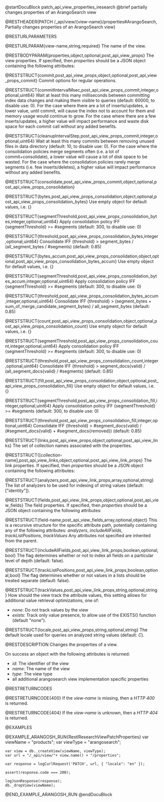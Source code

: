@startDocuBlock patch_api_view_properties_iresearch
@brief partially changes properties of an ArangoSearch view

@RESTHEADER{PATCH /_api/view/{view-name}/properties#ArangoSearch, Partially changes properties of an ArangoSearch view}

@RESTURLPARAMETERS

@RESTURLPARAM{view-name,string,required}
The name of the view.

@RESTBODYPARAM{properties,object,optional,post_api_view_props}
The view properties. If specified, then *properties* should be a JSON object
containing the following attributes:


@RESTSTRUCT{commit,post_api_view_props,object,optional,post_api_view_props_commit}
Commit options for regular operations.

@RESTSTRUCT{commitIntervalMsec,post_api_view_props_commit,integer,optional,uint64}
Wait at least this many milliseconds between committing index data changes and
making them visible to queries (default: 60000, to disable use: 0).
For the case where there are a lot of inserts/updates, a lower value, until
commit, will cause the index not to account for them and memory usage would
continue to grow.
For the case where there are a few inserts/updates, a higher value will impact
performance and waste disk space for each commit call without any added
benefits.

@RESTSTRUCT{cleanupIntervalStep,post_api_view_props_commit,integer,optional,uint64}
Wait at least this many commits between removing unused files in data
directory (default: 10, to disable use: 0).
For the case where the consolidation policies merge segments often (i.e. a lot
of commit+consolidate), a lower value will cause a lot of disk space to be
wasted.
For the case where the consolidation policies rarely merge segments (i.e. few
inserts/deletes), a higher value will impact performance without any added
benefits.


@RESTSTRUCT{consolidate,post_api_view_props_commit,object,optional,post_api_view_props_consolidation}


@RESTSTRUCT{bytes,post_api_view_props_consolidation,object,optional,post_api_view_props_consolidation_bytes}
Use empty object for default values, i.e. {}

@RESTSTRUCT{segmentThreshold,post_api_view_props_consolidation_bytes,integer,optional,uint64}
Apply consolidation policy IFF {segmentThreshold} >= #segments (default: 300, to disable use: 0)

@RESTSTRUCT{threshold,post_api_view_props_consolidation_bytes,integer,optional,uint64}
Consolidate IFF {threshold} > segment_bytes / (all_segment_bytes / #segments) (default: 0.85)


@RESTSTRUCT{bytes_accum,post_api_view_props_consolidation,object,optional,post_api_view_props_consolidation_bytes_accum}
Use empty object for default values, i.e. {}

@RESTSTRUCT{segmentThreshold,post_api_view_props_consolidation_bytes_accum,integer,optional,uint64}
Apply consolidation policy IFF {segmentThreshold} >= #segments (default: 300, to disable use: 0)

@RESTSTRUCT{threshold,post_api_view_props_consolidation_bytes_accum,integer,optional,uint64}
Consolidate IFF {threshold} > (segment_bytes + sum_of_merge_candidate_segment_bytes) / all_segment_bytes (default: 0.85)


@RESTSTRUCT{count,post_api_view_props_consolidation,object,optional,post_api_view_props_consolidation_count}
Use empty object for default values, i.e. {}

@RESTSTRUCT{segmentThreshold,post_api_view_props_consolidation_count,integer,optional,uint64}
Apply consolidation policy IFF {segmentThreshold} >= #segments (default: 300, to disable use: 0)

@RESTSTRUCT{threshold,post_api_view_props_consolidation_count,integer,optional,uint64}
Consolidate IFF {threshold} > segment_docs{valid} / (all_segment_docs{valid} / #segments) (default: 0.85)


@RESTSTRUCT{fill,post_api_view_props_consolidation,object,optional,post_api_view_props_consolidation_fill}
Use empty object for default values, i.e. {}

@RESTSTRUCT{segmentThreshold,post_api_view_props_consolidation_fill,integer,optional,uint64}
Apply consolidation policy IFF {segmentThreshold} >= #segments (default: 300, to disable use: 0)

@RESTSTRUCT{threshold,post_api_view_props_consolidation_fill,integer,optional,uint64}
Consolidate IFF {threshold} > #segment_docs{valid} / (#segment_docs{valid} + #segment_docs{removed}) (default: 0.85)


@RESTSTRUCT{links,post_api_view_props,object,optional,post_api_view_links}
The set of collection names associated with the properties.


@RESTSTRUCT{[collection-name],post_api_view_links,object,optional,post_api_view_link_props}
The link properties. If specified, then *properties* should be a JSON object
containing the following attributes:

@RESTSTRUCT{analyzers,post_api_view_link_props,array,optional,string}
The list of analyzers to be used for indexing of string values
(default: ["identity"]).


@RESTSTRUCT{fields,post_api_view_link_props,object,optional,post_api_view_fields}
The field properties. If specified, then *properties* should be a JSON object
containing the following attributes:

@RESTSTRUCT{field-name,post_api_view_fields,array,optional,object}
This is a recursive structure for the specific attribute path, potentially
containing any of the following attributes:
*analyzers*, *includeAllFields*, *trackListPositions*, *trackValues*
Any attributes not specified are inherited from the parent.


@RESTSTRUCT{includeAllFields,post_api_view_link_props,boolean,optional,bool}
The flag determines whether or not to index all fields on a particular level of
depth (default: false).

@RESTSTRUCT{trackListPositions,post_api_view_link_props,boolean,optional,bool}
The flag determines whether or not values in a lists should be treated separate
(default: false).

@RESTSTRUCT{trackValues,post_api_view_link_props,string,optional,string}
How should the view track the attribute values, this setting allows for
additional value retrieval optimizations, one of:
- *none*: Do not track values by the view
- *exists*: Track only value presence, to allow use of the EXISTS() function
(default "none").


@RESTSTRUCT{locale,post_api_view_props,string,optional,string}
The default locale used for queries on analyzed string values (default: *C*).


@RESTDESCRIPTION
Changes the properties of a view.

On success an object with the following attributes is returned:
- *id*: The identifier of the view
- *name*: The name of the view
- *type*: The view type
- all additional arangosearch view implementation specific properties

@RESTRETURNCODES

@RESTRETURNCODE{400}
If the *view-name* is missing, then a *HTTP 400* is returned.

@RESTRETURNCODE{404}
If the *view-name* is unknown, then a *HTTP 404* is returned.

@EXAMPLES

@EXAMPLE_ARANGOSH_RUN{RestIResearchViewPatchProperties}
    var viewName = "products";
    var viewType = "arangosearch";

    var view = db._createView(viewName, viewType);
    var url = "/_api/view/"+ view.name() + "/properties";

    var response = logCurlRequest('PATCH', url, { "locale": "en" });

    assert(response.code === 200);

    logJsonResponse(response);
    db._dropView(viewName);
@END_EXAMPLE_ARANGOSH_RUN
@endDocuBlock
